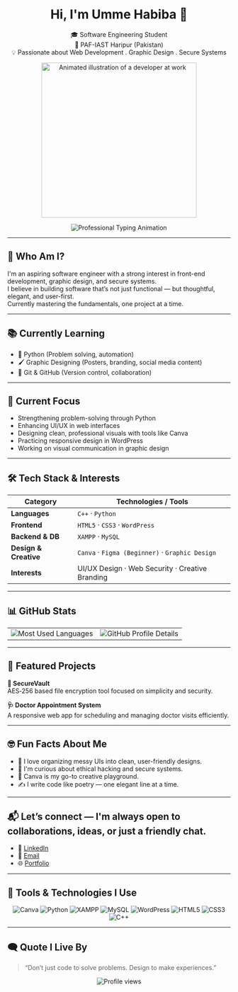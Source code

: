 

<h1 align="center">Hi, I'm Umme Habiba 👋</h1>
<p align="center">
🎓 Software Engineering Student<br>
   📍 PAF-IAST Haripur (Pakistan) <br>
  💡 Passionate about Web Development . Graphic Design . Secure Systems<br>
 
<p align="center">
  <img src="https://media.giphy.com/media/LMcB8XospGZO8UQq87/giphy.gif" alt="Animated illustration of a developer at work" width="350"/>
</p>



<p align="center">
  <img src="https://readme-typing-svg.herokuapp.com?font=Fira+Code&size=22&duration=3000&pause=1000&color=007ACC&center=true&vCenter=true&width=600&lines=Crafting+elegant+web+interfaces;Designing+with+purpose+%26+precision;Translating+ideas+into+clean+code;Driven+by+curiosity+%26+creativity;Committed+to+user-first+solutions;Building+for+impact%2C+one+project+at+a+time" alt="Professional Typing Animation" />
</p>



---

## 🚀 Who Am I?

I'm an aspiring software engineer with a strong interest in front-end development, graphic design, and secure systems.  
I believe in building software that’s not just functional — but thoughtful, elegant, and user-first.  
Currently mastering the fundamentals, one project at a time.

---

## 📚 Currently Learning

- 🐍 Python (Problem solving, automation)  
- 🖌️ Graphic Designing (Posters, branding, social media content)  
- 🔄 Git & GitHub (Version control, collaboration)

---

## 🎯 Current Focus

- Strengthening problem-solving through Python
- Enhancing UI/UX in web interfaces  
- Designing clean, professional visuals with tools like Canva  
- Practicing responsive design in WordPress  
- Working on visual communication in graphic design

---

## 🛠️ Tech Stack & Interests

| Category             | Technologies / Tools                            |
|----------------------|--------------------------------------------------|
| **Languages**         | `C++` · `Python`                                 |
| **Frontend**          | `HTML5` · `CSS3` · `WordPress`                  |
| **Backend & DB**      | `XAMPP` · `MySQL`                                |
| **Design & Creative** | `Canva` · `Figma (Beginner)` · `Graphic Design` |
| **Interests**         | UI/UX Design · Web Security · Creative Branding |

---

## 📊 GitHub Stats


<table>
  <tr>
    <td>
      <img src="https://github-readme-stats.vercel.app/api/top-langs/?username=saeedhabiba&layout=compact&theme=tokyonight&hide_border=true" alt="Most Used Languages"/>
    </td>
    <td>
      <img src="https://github-profile-summary-cards.vercel.app/api/cards/profile-details?username=saeedhabiba&theme=tokyonight" alt="GitHub Profile Details"/>
    </td>
  </tr>
</table>


---

## 📂 Featured Projects

**🔐 SecureVault**  
AES‑256 based file encryption tool focused on simplicity and security.

**🩺 Doctor Appointment System**  
A responsive web app for scheduling and managing doctor visits efficiently.

---

## 🤓 Fun Facts About Me

- 🌸 I love organizing messy UIs into clean, user-friendly designs.
- 🔐 I'm curious about ethical hacking and secure systems.
- 🎨 Canva is my go-to creative playground.
- ✍️ I write code like poetry — one elegant line at a time.


---

## 📬 Let’s connect — I'm always open to collaborations, ideas, or just a friendly chat.

- 🔗 [LinkedIn](https://www.linkedin.com/in/habiba-saeed-75a728333)
- 📧 [Email](mailto:saeedhabiba001@gmail.com)
- 🌐 [Portfolio](https://github.com/saeedhabiba)

---

## 🧰 Tools & Technologies I Use

<p align="center">
  <img src="https://img.shields.io/badge/Canva-00C4CC?style=for-the-badge&logo=canva&logoColor=white" alt="Canva"/>
  <img src="https://img.shields.io/badge/Python-3776AB?style=for-the-badge&logo=python&logoColor=white" alt="Python"/>
  <img src="https://img.shields.io/badge/XAMPP-FB7A24?style=for-the-badge&logo=apache&logoColor=white" alt="XAMPP"/>
  <img src="https://img.shields.io/badge/MySQL-00758F?style=for-the-badge&logo=mysql&logoColor=white" alt="MySQL"/>
  <img src="https://img.shields.io/badge/WordPress-21759B?style=for-the-badge&logo=wordpress&logoColor=white" alt="WordPress"/>
  <img src="https://img.shields.io/badge/HTML5-E34F26?style=for-the-badge&logo=html5&logoColor=white" alt="HTML5"/>
  <img src="https://img.shields.io/badge/CSS3-1572B6?style=for-the-badge&logo=css3&logoColor=white" alt="CSS3"/>
  <img src="https://img.shields.io/badge/C++-00599C?style=for-the-badge&logo=cplusplus&logoColor=white" alt="C++"/>
</p>

---

## 🗨️ Quote I Live By

> “Don’t just code to solve problems. Design to make experiences.”  
<p align="center">
  <img src="https://komarev.com/ghpvc/?username=saeedhabiba&style=flat-square&color=brightgreen" alt="Profile views"/>
</p>
